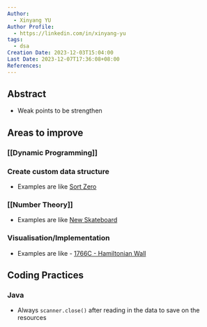 ```yaml
---
Author:
  - Xinyang YU
Author Profile:
  - https://linkedin.com/in/xinyang-yu
tags:
  - dsa
Creation Date: 2023-12-03T15:04:00
Last Date: 2023-12-07T17:36:08+08:00
References: 
---
```

## Abstract
- Weak points to be strengthen 


## Areas to improve
### [[Dynamic Programming]]

### Create custom data structure 
- Examples are like [Sort Zero](https://xy241-dsa.notion.site/1712C-Sort-Zero-51bed0ad754049d8ab58aacce24453d9?pvs=4)
### [[Number Theory]]
- Examples are like [New Skateboard](https://xy241-dsa.notion.site/B-New-Skateboard-99fcc366365b4a579fba2a1466cdf6a8?pvs=4)

### Visualisation/Implementation
- Examples are like - [1766C - Hamiltonian Wall](https://xy241-dsa.notion.site/1766C-Hamiltonian-Wall-4908ce5950ef4e9cbb0800225e20f65a?pvs=4)

## Coding Practices
### Java
- Always `scanner.close()` after reading in the data to save on the resources